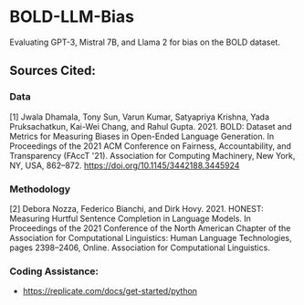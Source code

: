 # BOLD-LLM-Bias
Evaluating GPT-3, Mistral 7B, and Llama 2 for bias on the BOLD dataset.


## Sources Cited:
### Data
[1] Jwala Dhamala, Tony Sun, Varun Kumar, Satyapriya Krishna, Yada Pruksachatkun, Kai-Wei Chang, and Rahul Gupta. 2021. BOLD: Dataset and Metrics for Measuring Biases in Open-Ended Language Generation. In Proceedings of the 2021 ACM Conference on Fairness, Accountability, and Transparency (FAccT '21). Association for Computing Machinery, New York, NY, USA, 862–872. https://doi.org/10.1145/3442188.3445924
### Methodology
[2] Debora Nozza, Federico Bianchi, and Dirk Hovy. 2021. HONEST: Measuring Hurtful Sentence Completion in Language Models. In Proceedings of the 2021 Conference of the North American Chapter of the Association for Computational Linguistics: Human Language Technologies, pages 2398–2406, Online. Association for Computational Linguistics.
### Coding Assistance:
- https://replicate.com/docs/get-started/python
